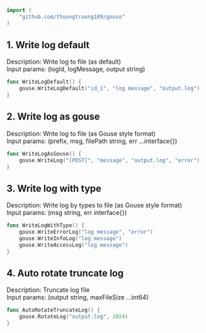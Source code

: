 
# <Badge style='font-size: 1.8rem; text-shadow: 1px 1px 2px rgba(0, 0, 0, 0.3); padding: 0.35rem 0.75rem 0.35rem 0;' type='info' text='🔖 Log' />


```go
import (
	"github.com/thuongtruong109/gouse"
)
```

## 1. Write log default

Description: Write log to file (as default)<br>Input params: (logId, logMessage, output string)<br>

```go
func WriteLogDefault() {
	gouse.WriteLogDefault("id_1", "log message", "output.log")
}
```

## 2. Write log as gouse

Description: Write log to file (as Gouse style format)<br>Input params: (prefix, msg, filePath string, err ...interface{})<br>

```go
func WriteLogAsGouse() {
	gouse.WriteLog("[POST]", "message", "output.log", "error")
}
```

## 3. Write log with type

Description: Write log by types to file (as Gouse style format)<br>Input params: (msg string, err interface{})<br>

```go
func WriteLogWithType() {
	gouse.WriteErrorLog("log message", "error")
	gouse.WriteInfoLog("log message")
	gouse.WriteAccessLog("log message")
}
```

## 4. Auto rotate truncate log

Description: Truncate log file<br>Input params: (output string, maxFileSize ...int64)<br>

```go
func AutoRotateTruncateLog() {
	gouse.RotateLog("output.log", 1024)
}
```
